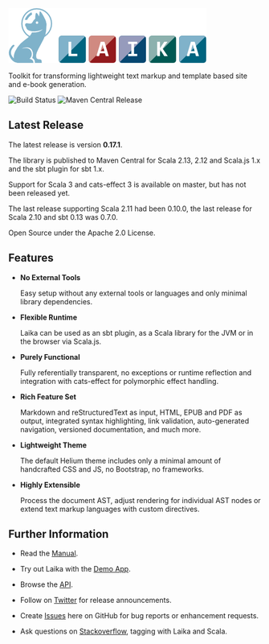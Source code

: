
![Laika](docs/src/img/laika-dog@1.5x.png)

Toolkit for transforming lightweight text markup and template based site and e-book generation.

![Build Status](https://github.com/planet42/Laika/workflows/CI/badge.svg)
![Maven Central Release](https://img.shields.io/maven-central/v/org.planet42/laika-core_2.12.svg)


Latest Release
--------------

The latest release is version **0.17.1**.  

The library is published to Maven Central for Scala 2.13, 2.12 and Scala.js 1.x and the sbt plugin for sbt 1.x.

Support for Scala 3 and cats-effect 3 is available on master, but has not been released yet.

The last release supporting Scala 2.11 had been 0.10.0, 
the last release for Scala 2.10 and sbt 0.13 was 0.7.0.

Open Source under the Apache 2.0 License.


Features
--------

* **No External Tools**

  Easy setup without any external tools or languages and only minimal library dependencies.
  
* **Flexible Runtime**

  Laika can be used as an sbt plugin, as a Scala library for the JVM or in the browser via Scala.js.
  
* **Purely Functional**

  Fully referentially transparent, no exceptions or runtime reflection and integration 
  with cats-effect for polymorphic effect handling.
  
* **Rich Feature Set**

  Markdown and reStructuredText as input, HTML, EPUB and PDF as output, integrated syntax highlighting, 
  link validation, auto-generated navigation, versioned documentation, and much more.
  
* **Lightweight Theme**

  The default Helium theme includes only a minimal amount of handcrafted CSS and JS, no Bootstrap, no frameworks.

* **Highly Extensible**

  Process the document AST, adjust rendering for individual AST nodes 
  or extend text markup languages with custom directives.
  

Further Information
-------------------

* Read the [Manual].

* Try out Laika with the [Demo App].

* Browse the [API].

* Follow on [Twitter] for release announcements.

* Create [Issues] here on GitHub for bug reports or enhancement requests.

* Ask questions on [Stackoverflow], tagging with Laika and Scala.
 

[Manual]: https://planet42.github.io/Laika/index.html
[Demo App]: http://planet42.org/
[API]: https://planet42.github.com/Laika/api/laika/api/
[Twitter]: https://twitter.com/_planet42
[Issues]: https://github.com/planet42/Laika/issues
[Stackoverflow]: http://stackoverflow.com/questions/ask?tags=scala%2claika
